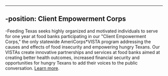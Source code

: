 ----
-position: Client Empowerment Corps
----
-Feeding Texas seeks highly organized and motivated individuals to serve for one year at food banks participating in our "Client Empowerment Corps," the only statewide AmeriCorps*VISTA program addressing the causes and effects of food insecurity and empowering hungry Texans. Our VISTAs create innovative partnerships and services at food banks aimed at creating better health outcomes, increased financial security and opportunities for hungry Texans to add their voices to the public conversation. [Learn more](https://docs.google.com/a/tfbn.org/forms/d/1Ozrj7rgJjEIGqBNqFHFwbOd8oZ0p_qMmEdpRXjEeP-8/viewform).
